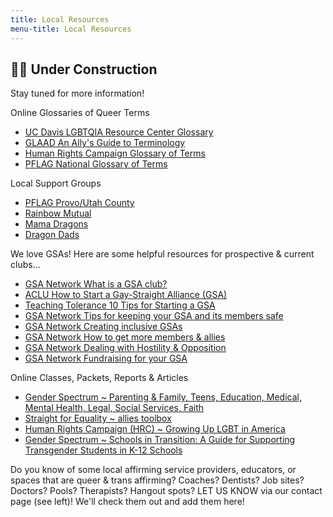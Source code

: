 ```yaml
---
title: Local Resources
menu-title: Local Resources
---
```

## 🏳️‍🌈 Under Construction

Stay tuned for more information! 

Online Glossaries of Queer Terms

- [UC Davis LGBTQIA Resource Center Glossary](https://lgbtqia.ucdavis.edu/educated/glossary?fbclid=IwAR2oeHVRlGOWoJ_CiwzkxRTjaeR1GZJcZEmq_PgvSb9EAywPr4-0W-CDD-0)
- [GLAAD An Ally's Guide to Terminology](http://www.glaad.org/sites/default/files/allys-guide-to-terminology_1.pdf?fbclid=IwAR3yd_5a80oD5cJOiq8u177Kqf8gCYuDEiGZs7-L74RjLsUlLDlUv0CAUT4)
- [Human Rights Campaign Glossary of Terms](https://www.hrc.org/resources/glossary-of-terms?fbclid=IwAR2jzC52LqaE_-fgEEMo8hHqk1uTAbcisEvoUTWThirI5vrTUnADhy9ROaQ) 
- [PFLAG National Glossary of Terms](https://pflag.org/glossary?fbclid=IwAR35pBB0uTPRBIRJiqZN3XIaqHkvBITuZp8_SeCIubZTYzPqGUdxIRL2w3U)

Local Support Groups

- [PFLAG Provo/Utah County](https://pflag.org/chapter/pflag-provoutah-county) 
- [Rainbow Mutual](http://www.rainbowmutual.org)
- [Mama Dragons](https://mamadragons.org) 
- [Dragon Dads](https://www.facebook.com/DragonDads/)

We love GSAs! Here are some helpful resources for prospective & current clubs...

- [GSA Network What is a GSA club?](https://gsanetwork.org/what-is-a-gsa/) 
- [ACLU How to Start a Gay-Straight Alliance (GSA)](https://www.aclu.org/other/how-start-gay-straight-alliance-gsa) 
- [Teaching Tolerance 10 Tips for Starting a GSA](https://www.tolerance.org/magazine/10-tips-for-starting-a-gsa)
- [GSA Network Tips for keeping your GSA and its members safe](https://gsanetwork.org/resources/gsa-safety-resource/) 
- [GSA Network Creating inclusive GSAs](https://gsanetwork.org/resources/creating-inclusive-gsas/)
- [GSA Network How to get more members & allies](https://gsanetwork.org/resources/how-to-get-more-members-allies/)
- [GSA Network Dealing with Hostility & Opposition](https://gsanetwork.org/resources/dealing-with-hostility-opposition/)
- [GSA Network Fundraising for your GSA](https://gsanetwork.org/resources/fundraising-for-your-gsa/)

Online Classes, Packets, Reports & Articles

- [Gender Spectrum ~ Parenting & Family, Teens, Education, Medical, Mental Health, Legal, Social Services, Faith](https://www.genderspectrum.org/resources/) 
- [Straight for Equality ~ allies toolbox](http://www.straightforequality.org/allyspectrum)
- [Human Rights Campaign (HRC) ~ Growing Up LGBT in America](https://assets2.hrc.org/files/assets/resources/Growing-Up-LGBT-in-America_Report.pdf?_ga=2.60004205.1339043274.1565720275-649889802.1565720275)
- [Gender Spectrum ~ Schools in Transition: A Guide for Supporting Transgender Students in K-12 Schools](https://www.genderspectrum.org/staging/wp-content/uploads/2015/08/Schools-in-Transition-2015.pdf)


Do you know of some local affirming service providers, educators, or spaces that are queer & trans affirming? Coaches? Dentists? Job sites? Doctors? Pools? Therapists? Hangout spots? LET US KNOW via our contact page (see left)! We'll check them out and add them here! 
